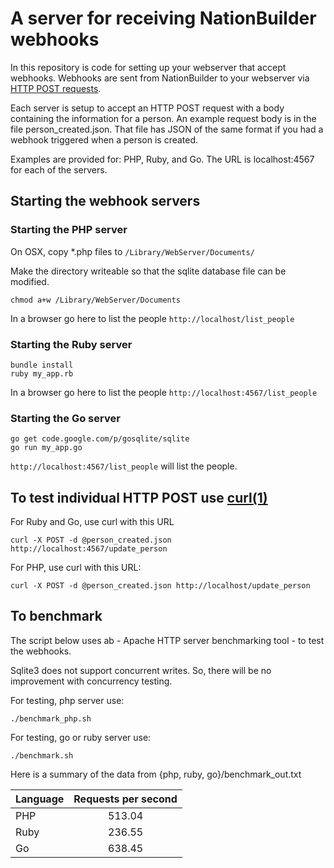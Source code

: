
# A server for receiving NationBuilder webhooks

In this repository is code for setting up your webserver that accept webhooks. Webhooks are sent 
from NationBuilder to your webserver via [HTTP POST requests](http://en.wikipedia.org/wiki/POST_(HTTP)).

Each server is setup to accept an HTTP POST request with a body  containing the information for a person. An example request body is in the file person_created.json.  That file has JSON of the same format if you had a webhook triggered when a person is created.

Examples are provided for: PHP, Ruby, and Go.
The URL is localhost:4567 for each of the servers.

## Starting the webhook servers

### Starting the PHP server

On OSX, copy *.php files to ```/Library/WebServer/Documents/```

Make the directory writeable so that the sqlite database file can be modified.
```
chmod a+w /Library/WebServer/Documents
```

In a browser go here to list the people ```http://localhost/list_people``` 

### Starting the Ruby server
```
bundle install
ruby my_app.rb
```

In a browser go here to list the people ```http://localhost:4567/list_people``` 


### Starting the Go server
```
go get code.google.com/p/gosqlite/sqlite
go run my_app.go
```

```http://localhost:4567/list_people``` will list the people.

## To test individual HTTP POST use [curl(1)](http://en.wikipedia.org/wiki/CURL)

For Ruby and Go, use curl with this URL
```
curl -X POST -d @person_created.json http://localhost:4567/update_person
```

For PHP, use curl with this URL:
```
curl -X POST -d @person_created.json http://localhost/update_person
```

## To benchmark

The script below uses ab - Apache HTTP server benchmarking tool - to test the webhooks.

Sqlite3 does not support concurrent writes. So, there will be no improvement with concurrency testing.

For testing, php server use:
```
./benchmark_php.sh
```

For testing, go or ruby server use:
```
./benchmark.sh
```

Here is a summary of the data from {php, ruby, go}/benchmark_out.txt

| Language  | Requests per second |
| ----------|:-------------------:|
| PHP       | 513.04              |
| Ruby      | 236.55              |
| Go        | 638.45              |


